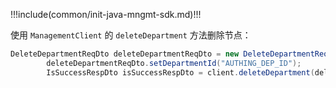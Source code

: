 !!!include(common/init-java-mngmt-sdk.md)!!!

使用 `ManagementClient` 的 `deleteDepartment` 方法删除节点：

```java
DeleteDepartmentReqDto deleteDepartmentReqDto = new DeleteDepartmentReqDto();
        deleteDepartmentReqDto.setDepartmentId("AUTHING_DEP_ID");
        IsSuccessRespDto isSuccessRespDto = client.deleteDepartment(deleteDepartmentReqDto);
```
